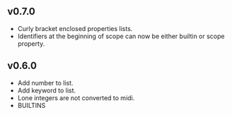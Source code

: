 v0.7.0
------
- Curly bracket enclosed properties lists.
- Identifiers at the beginning of scope can now be either builtin or scope property.

v0.6.0
------
- Add number to list.
- Add keyword to list.
- Lone integers are not converted to midi.
- BUILTINS

